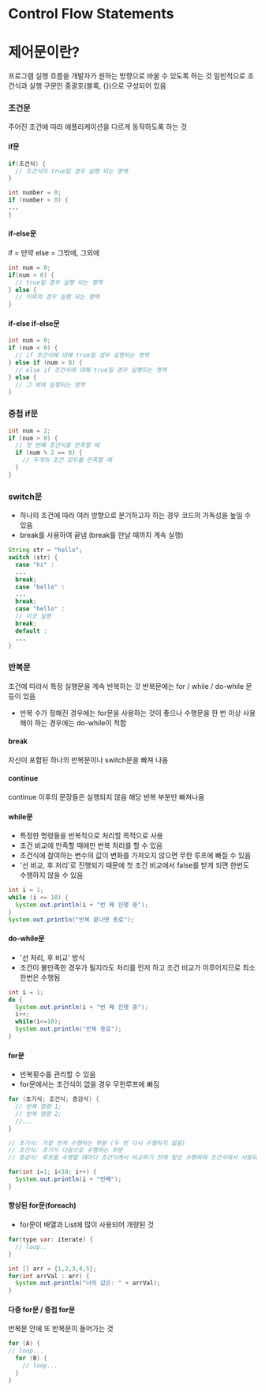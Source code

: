 # Control Flow Statements
# 제어문이란?
프로그램 실행 흐름을 개발자가 원하는 방향으로 바꿀 수 있도록 하는 것
일반적으로 조건식과 실행 구문인 중괄호(블록, {})으로 구성되어 있음

### 조건문
주어진 조건에 따라 애플리케이션을 다르게 동작하도록 하는 것

#### if문
```java
if(조건식) {
  // 조건식이 true일 경우 실행 되는 영역
}

int number = 0;
if (number < 0) {
...
}
```

#### if-else문
if = 만약
else = 그밖에, 그외에

```java
int num = 0;
if(num < 0) {
  // true일 경우 실행 되는 영역
} else {
  // 이외의 경우 실행 되는 영역
}
```

#### if-else if-else문
```java
int num = 0;
if (num < 0) {
  // if 조건식에 대해 true일 경우 실행되는 영역
} else if (num > 0) {
  // else if 조건식에 대해 true일 경우 실행되는 영역
} else {
  // 그 외에 실행되는 영역
}
```

### 중첩 if문
```java
int num = 2;
if (num > 0) {
  // 첫 번째 조건식을 만족할 때 
  if (num % 2 == 0) {
    // 두개의 조건 모두를 만족할 때
  }
}
```

### switch문
- 하나의 조건에 따라 여러 방향으로 분기하고자 하는 경우
코드의 가독성을 높일 수 있음
- break를 사용하여 끝냄 (break를 만날 때까지 계속 실행)

```java
String str = "hello";
switch (str) {
  case "hi" : 
  ...
  break;
  case "bello" : 
  ...
  break;
  case "hello" :
  // 이곳 실행
  break;
  default :
  ...
}
```

### 반복문
조건에 따라서 특정 실행문을 계속 반복하는 것
반복문에는 for / while / do-while 문 등이 있음
- 반복 수가 정해진 경우에는 for문을 사용하는 것이 좋으나 수행문을 한 번 이상 사용해야 하는 경우에는 do-while이 적합

#### break
자신이 포함된 하나의 반복문이나 switch문을 빠져 나옴

#### continue
continue 이후의 문장들은 실행되지 않음
해당 반복 부분만 빠져나옴

#### while문
- 특정한 명령들을 반복적으로 처리할 목적으로 사용
- 조건 비교에 만족할 때에만 반복 처리를 할 수 있음
- 조건식에 참여하는 변수의 값이 변화를 가져오지 않으면 무한 루프에 빠질 수 있음
- '선 비교, 후 처리'로 진행되기 때문에 첫 조건 비교에서 false를 받게 되면 한번도 수행하지 않을 수 있음

```java
int i = 1;
while (i <= 10) {
  System.out.println(i + "번 째 진행 중");
}
System.out.println("반복 끝나면 종료");
```

#### do-while문
- '선 처리, 후 비교' 방식
- 조건이 불만족한 경우가 될지라도 처리를 먼저 하고 조건 비교가 이루어지므로 최소 한번은 수행됨

```java
int i = 1;
do {
  System.out.println(i + "번 째 진행 중");
  i++;
  while(i<=10);
  System.out.println("반복 종료");
}
```

#### for문
- 반복횟수를 관리할 수 있음
- for문에서는 조건식이 없을 경우 무한루프에 빠짐

```java
for (초기식; 조건식; 증감식) {
  // 반복 명령 1;
  // 반복 명령 2; 
  //...
}

// 초기식: 가장 먼저 수행하는 부분 (두 번 다시 수행하지 않음)
// 조건식: 초기식 다음으로 수행하는 부분
// 증감식: 루프를 수행할 때마다 조건식에서 비교하기 전에 항상 수행하며 조건식에서 사용되는 변수값을 증가시키거나 감소시킴

for(int i=1; i<10; i++) {
  System.out.println(i + "번째");
}

```

#### 향상된 for문(foreach)
- for문이 배열과 List에 많이 사용되어 개량된 것

```java
for(type var: iterate) {
  // loop..
}

int [] arr = {1,2,3,4,5};
for(int arrVal : arr) {
  System.out.println("너의 값은: " + arrVal);
}
```

#### 다중 for문 / 중첩 for문
반복문 안에 또 반복문이 들어가는 것

```java
for (A) {
// loop...
  for (B) {
    // loop...
  }
}
```

